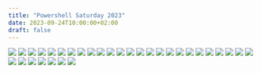 ```yaml
---
title: "Powershell Saturday 2023"
date: 2023-09-24T10:00:00+02:00
draft: false
---
```


![](/images/pssat2023/2023-09-16_PSSatHannoverHB_7324.small.JPG) ![](/images/pssat2023/2023-09-16_PSSatHannoverHB_7325.small.JPG)
![](/images/pssat2023/2023-09-16_PSSatHannoverHB_7326.small.JPG) ![](/images/pssat2023/2023-09-16_PSSatHannoverHB_7329.small.JPG)
![](/images/pssat2023/2023-09-16_PSSatHannoverHB_7332.small.JPG) ![](/images/pssat2023/2023-09-16_PSSatHannoverHB_7331.small.JPG) 
![](/images/pssat2023/2023-09-16_PSSatHannoverHB_7334.small.JPG) ![](/images/pssat2023/2023-09-16_PSSatHannoverHB_7335.small.JPG)
![](/images/pssat2023/2023-09-16_PSSatHannoverHB_7338.small.JPG) ![](/images/pssat2023/2023-09-16_PSSatHannoverHB_7339.small.JPG)
![](/images/pssat2023/2023-09-16_PSSatHannoverHB_7341.small.JPG) ![](/images/pssat2023/2023-09-16_PSSatHannoverHB_7342.small.JPG) 
![](/images/pssat2023/2023-09-16_PSSatHannoverHB_7343.small.JPG) ![](/images/pssat2023/2023-09-16_PSSatHannoverHB_7344.small.JPG) 
![](/images/pssat2023/2023-09-16_PSSatHannoverTB_0128.small.JPG) ![](/images/pssat2023/2023-09-16_PSSatHannoverTB_0133.small.JPG) 
![](/images/pssat2023/2023-09-16_PSSatHannoverTB_0135.small.JPG) ![](/images/pssat2023/2023-09-16_PSSatHannoverTB_0137.small.JPG) 
![](/images/pssat2023/2023-09-16_PSSatHannoverTB_0138.small.JPG) ![](/images/pssat2023/2023-09-16_PSSatHannoverTB_0139.small.JPG) 
![](/images/pssat2023/2023-09-16_PSSatHannoverTB_0140.small.JPG) ![](/images/pssat2023/2023-09-16_PSSatHannoverTB_0141.small.JPG) 
![](/images/pssat2023/2023-09-16_PSSatHannoverTB_0143.small.JPG) ![](/images/pssat2023/2023-09-16_PSSatHannoverTB_0144.small.JPG) 
![](/images/pssat2023/2023-09-16_PSSatHannoverTB_0145.small.JPG) ![](/images/pssat2023/2023-09-16_PSSatHannoverTB_0146.small.JPG) 
![](/images/pssat2023/2023-09-16_PSSatHannoverTB_0149.small.JPG) ![](/images/pssat2023/2023-09-16_PSSatHannoverTB_0152.small.JPG) 
![](/images/pssat2023/2023-09-16_PSSatHannoverTB_0153.small.JPG) ![](/images/pssat2023/2023-09-16_PSSatHannoverTB_0150.small.JPG)
![](/images/pssat2023/2023-09-16_PSSatHannoverHB_7330.small.JPG) ![](/images/pssat2023/2023-09-17_PSSatHannoverTB_0156small.JPG) 